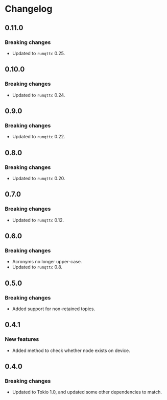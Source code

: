 # Changelog

## 0.11.0

### Breaking changes

- Updated to `rumqttc` 0.25.

## 0.10.0

### Breaking changes

- Updated to `rumqttc` 0.24.

## 0.9.0

### Breaking changes

- Updated to `rumqttc` 0.22.

## 0.8.0

### Breaking changes

- Updated to `rumqttc` 0.20.

## 0.7.0

### Breaking changes

- Updated to `rumqttc` 0.12.

## 0.6.0

### Breaking changes

- Acronyms no longer upper-case.
- Updated to `rumqttc` 0.8.

## 0.5.0

### Breaking changes

- Added support for non-retained topics.

## 0.4.1

### New features

- Added method to check whether node exists on device.

## 0.4.0

### Breaking changes

- Updated to Tokio 1.0, and updated some other dependencies to match.
